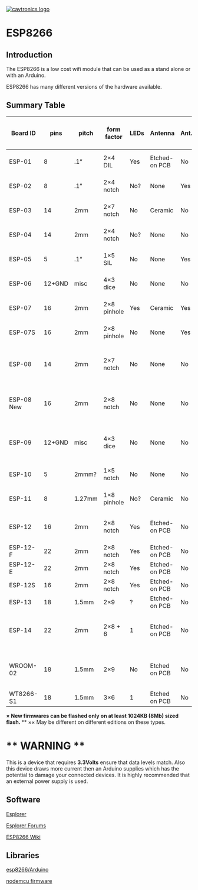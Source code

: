 [![cavtronics logo](https://cldup.com/BhJv2ZU0rj.jpg)](http://www.cavtronics.com "cavtronics")


# ESP8266
## Introduction
The ESP8266 is a low cost wifi module that can be used as a stand alone or with an Arduino.

ESP8266 has many different versions of the hardware available.

## Summary Table

<div class="level2">
<div class="table sectionedit28"><table class="inline">
	<thead>
	<tr class="row0">
		<th class="col0"> Board ID </th><th class="col1"> pins </th><th class="col2"> pitch </th><th class="col3"> form factor </th><th class="col4"> LEDs </th><th class="col5"> Antenna </th><th class="col6"> Ant.Socket </th><th class="col7"> Shielded </th><th class="col8"> dimensions mm </th><th class="col9"> Flash Size (KB &amp; Mb) </th>
	</tr>
	</thead>
	<tbody><tr class="row1">
		<td class="col0"> ESP-01 </td><td class="col1"> 8 </td><td class="col2"> .1“ </td><td class="col3"> 2×4 DIL </td><td class="col4"> Yes </td><td class="col5"> Etched-on PCB </td><td class="col6"> No </td><td class="col7"> No </td><td class="col8"> 14.3 x 24.8 </td><td class="col9"> 512KB - 4Mb ×× </td>
	</tr>
	<tr class="row2">
		<td class="col0"> ESP-02 </td><td class="col1"> 8 </td><td class="col2"> .1” </td><td class="col3"> 2×4 notch </td><td class="col4"> No? </td><td class="col5"> None </td><td class="col6"> Yes </td><td class="col7"> No </td><td class="col8"> 14.2 x 14.2 </td><td class="col9"> 512KB - 4Mb × </td>
	</tr>
	<tr class="row3">
		<td class="col0"> ESP-03 </td><td class="col1"> 14 </td><td class="col2"> 2mm </td><td class="col3"> 2×7 notch </td><td class="col4"> No </td><td class="col5"> Ceramic</td><td class="col6"> No </td><td class="col7"> No </td><td class="col8"> 17.3 x 12.1 </td><td class="col9"> 512KB - 4Mb × </td>
	</tr>
	<tr class="row4">
		<td class="col0"> ESP-04 </td><td class="col1"> 14 </td><td class="col2"> 2mm </td><td class="col3"> 2×4 notch </td><td class="col4"> No? </td><td class="col5"> None </td><td class="col6"> No </td><td class="col7"> No </td><td class="col8"> 14.7 x 12.1 </td><td class="col9"> 512KB - 4Mb × </td>
	</tr>
	<tr class="row5">
		<td class="col0"> ESP-05 </td><td class="col1"> 5 </td><td class="col2"> .1“ </td><td class="col3"> 1×5 SIL </td><td class="col4"> No </td><td class="col5"> None </td><td class="col6"> Yes </td><td class="col7"> No </td><td class="col8"> 14.2 x 14.2 </td><td class="col9"> 512KB - 4Mb × </td>
	</tr>
	<tr class="row6">
		<td class="col0"> ESP-06 </td><td class="col1"> 12+GND </td><td class="col2"> misc </td><td class="col3"> 4×3 dice </td><td class="col4"> No </td><td class="col5"> None </td><td class="col6"> No </td><td class="col7"> Yes </td><td class="col8"> 16.3 x 13.1 </td><td class="col9"> 512KB - 4Mb × </td>
	</tr>
	<tr class="row7">
		<td class="col0"> ESP-07 </td><td class="col1"> 16 </td><td class="col2"> 2mm </td><td class="col3"> 2×8 pinhole </td><td class="col4"> Yes </td><td class="col5"> Ceramic </td><td class="col6"> Yes </td><td class="col7"> Yes </td><td class="col8"> 21.2 x 16.0 </td><td class="col9"> 1024KB - 8Mb ×× </td>
	</tr>
	<tr class="row8">
		<td class="col0"> ESP-07S </td><td class="col1"> 16 </td><td class="col2"> 2mm </td><td class="col3"> 2×8 pinhole </td><td class="col4"> No </td><td class="col5"> None </td><td class="col6"> Yes </td><td class="col7"> Yes </td><td class="col8"> 17.0 x 16.0 </td><td class="col9"> ? 1024KB - 8Mb ? </td>
	</tr>
	<tr class="row9">
		<td class="col0"> ESP-08 </td><td class="col1"> 14 </td><td class="col2"> 2mm </td><td class="col3"> 2×7 notch </td><td class="col4"> No </td><td class="col5"> None </td><td class="col6"> No </td><td class="col7"> Yes </td><td class="col8"> 17.0 x 16.0 </td><td class="col9"> ? Please fill if you know ? </td>
	</tr>
	<tr class="row10">
		<td class="col0"> ESP-08 New </td><td class="col1"> 16 </td><td class="col2"> 2mm </td><td class="col3"> 2×8 notch </td><td class="col4"> No </td><td class="col5"> None </td><td class="col6"> No </td><td class="col7"> Yes </td><td class="col8"> 18.0 x 16.0 </td><td class="col9"> ? Please fill if you know ? </td>
	</tr>
	<tr class="row11">
		<td class="col0"> ESP-09 </td><td class="col1"> 12+GND </td><td class="col2"> misc </td><td class="col3"> 4×3 dice </td><td class="col4"> No </td><td class="col5"> None </td><td class="col6"> No </td><td class="col7"> No </td><td class="col8"> 10.0 x 10.0 </td><td class="col9"> ? Please fill if you know ? </td>
	</tr>
	<tr class="row12">
		<td class="col0"> ESP-10 </td><td class="col1"> 5 </td><td class="col2"> 2mmm? </td><td class="col3"> 1×5 notch </td><td class="col4"> No </td><td class="col5"> None </td><td class="col6"> No </td><td class="col7"> No </td><td class="col8"> 14.2 x 10.0 </td><td class="col9"> 512KB - 4Mb * </td>
	</tr>
	<tr class="row13">
		<td class="col0"> ESP-11 </td><td class="col1"> 8 </td><td class="col2"> 1.27mm</td><td class="col3"> 1×8 pinhole </td><td class="col4"> No? </td><td class="col5"> Ceramic </td><td class="col6"> No </td><td class="col7"> No </td><td class="col8"> 17.3 x 12.1 </td><td class="col9"> 512KB - 4Mb * </td>
	</tr>
	<tr class="row14">
		<td class="col0"> ESP-12 </td><td class="col1"> 16 </td><td class="col2"> 2mm </td><td class="col3"> 2×8 notch </td><td class="col4"> Yes </td><td class="col5 rightalign">  Etched-on PCB </td><td class="col6"> No </td><td class="col7"> Yes </td><td class="col8"> 24.0 x 16.0 </td><td class="col9"> ? 4096KB - 16Mb ? </td>
	</tr>
	<tr class="row15">
		<td class="col0"> ESP-12-F </td><td class="col1"> 22 </td><td class="col2"> 2mm </td><td class="col3"> 2×8 notch </td><td class="col4"> Yes </td><td class="col5 rightalign">  Etched-on PCB </td><td class="col6"> No </td><td class="col7"> Yes </td><td class="col8"> 24.0 x 16.0 </td><td class="col9"> 4096KB - 16Mb </td>
	</tr>
	<tr class="row16">
		<td class="col0"> ESP-12-E </td><td class="col1"> 22 </td><td class="col2"> 2mm </td><td class="col3"> 2×8 notch </td><td class="col4"> Yes </td><td class="col5 rightalign">  Etched-on PCB </td><td class="col6"> No </td><td class="col7"> Yes </td><td class="col8"> 24.0 x 16.0 </td><td class="col9"> 4096KB - 16Mb </td>
	</tr>
	<tr class="row17">
		<td class="col0"> ESP-12S </td><td class="col1"> 16 </td><td class="col2"> 2mm </td><td class="col3"> 2×8 notch </td><td class="col4"> Yes </td><td class="col5 rightalign">  Etched-on PCB </td><td class="col6"> No </td><td class="col7"> Yes </td><td class="col8"> 24.0 x 16.0 </td><td class="col9"> 4096KB - 16Mb </td>
	</tr>
	<tr class="row18">
		<td class="col0"> ESP-13 </td><td class="col1"> 18 </td><td class="col2"> 1.5mm </td><td class="col3"> 2×9 </td><td class="col4"> ? </td><td class="col5 rightalign">  Etched-on PCB </td><td class="col6"> No </td><td class="col7"> Yes </td><td class="col8"> 20.0 x 19.9 </td><td class="col9"> 4096KB - 16Mb </td>
	</tr>
	<tr class="row19">
		<td class="col0"> ESP-14 </td><td class="col1"> 22 </td><td class="col2"> 2mm </td><td class="col3"> 2×8 + 6 </td><td class="col4"> 1 </td><td class="col5 rightalign">  Etched-on PCB </td><td class="col6"> No </td><td class="col7"> Yes </td><td class="col8 leftalign"> 24.3 x 16.2  </td><td class="col9"> ? Please fill if you know ? </td>
	</tr>
	<tr class="row20">
		<td class="col0"> WROOM-02 </td><td class="col1"> 18 </td><td class="col2"> 1.5mm </td><td class="col3"> 2×9 </td><td class="col4"> No </td><td class="col5"> Etched on PCB </td><td class="col6"> No </td><td class="col7"> Yes </td><td class="col8"> 20.0 x 18.0 </td><td class="col9"> ? Please fill if you know ? </td>
	</tr>
	<tr class="row21">
		<td class="col0"> WT8266-S1 </td><td class="col1"> 18 </td><td class="col2"> 1.5mm </td><td class="col3"> 3×6 </td><td class="col4"> 1 </td><td class="col5"> Etched on PCB </td><td class="col6"> No </td><td class="col7"> Yes </td><td class="col8"> 15.0 x 18.6</td><td class="col9"> 8192KB - 32Mb </td>
	</tr>
</tbody></table></div>

<p>
<strong>  × New firmwares can be flashed only on at least 1024KB (8Mb) sized flash. </strong>
**  ×× May be different on different editions on these types.
</p>

</div>

# ** WARNING **
This is a device that requires **3.3Volts** ensure that data levels match.
Also this device draws more current then an Arduino supplies which has the potential to damage your connected devices.
It is highly recommended that an external power supply is used.

## Software

[Esplorer](https://esp8266.ru/esplorer/)

[Esplorer Forums](http://www.esp8266.com/viewtopic.php?f=22&t=882)

[ESP8266 Wiki](http://www.esp8266.com/wiki/doku.php)


## Libraries

[esp8266/Arduino](https://github.com/esp8266/Arduino)

[nodemcu firmware](https://github.com/nodemcu/nodemcu-firmware)